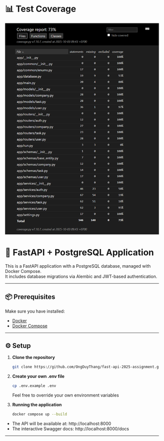 # 📊 Test Coverage
![Test Coverage](static/test-coverage.png)


# 🚀 FastAPI + PostgreSQL Application

This is a FastAPI application with a PostgreSQL database, managed with Docker Compose.  
It includes database migrations via Alembic and JWT-based authentication.

---

## 📦 Prerequisites

Make sure you have installed:

- [Docker](https://docs.docker.com/get-docker/)
- [Docker Compose](https://docs.docker.com/compose/)

---

## ⚙️ Setup

1. **Clone the repository**
   ```bash
   git clone https://github.com/OngDuyThang/fast-api-2025-assignment.git
   ```

2. **Create your own .env file**
   ```bash
   cp .env.example .env
   ```
    Feel free to override your own environment variables

3. **Running the application**
   ```bash
   docker compose up --build
   ```
- The API will be available at: http://localhost:8000
- The interactive Swagger docs: http://localhost:8000/docs

---
